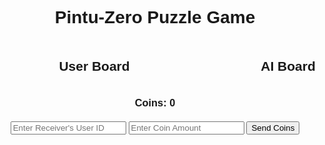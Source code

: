 <!DOCTYPE html><html lang="en">
<head>
    <meta charset="UTF-8">
    <meta name="viewport" content="width=device-width, initial-scale=1.0">
    <title>Pintu-Zero Puzzle Game</title>
    <style>
        body { text-align: center; font-family: Arial, sans-serif; }
        .game-container { display: flex; justify-content: space-around; }
        .board { display: grid; grid-template-columns: repeat(3, 100px); grid-gap: 5px; }
        .cell { width: 100px; height: 100px; font-size: 24px; text-align: center; line-height: 100px; border: 1px solid black; cursor: pointer; }
        #coinDisplay, #userIdDisplay { margin-top: 20px; }
        .share-container { margin-top: 20px; }
    </style>
    <script>
        function checkInternet() {
            if (!navigator.onLine) {
                document.body.innerHTML = "<h1>Internet Connection Required</h1><p>Please connect to the internet to play this game.</p>";
            }
        }
        window.onload = checkInternet;
        window.addEventListener("offline", checkInternet);
    </script>
</head>
<body>
    <h1>Pintu-Zero Puzzle Game</h1>
    <h3 id="userIdDisplay"></h3>
    <div class="game-container">
        <div>
            <h2>User Board</h2>
            <div class="board" id="userBoard"></div>
        </div>
        <div>
            <h2>AI Board</h2>
            <div class="board" id="aiBoard"></div>
        </div>
    </div>
    <h3 id="coinDisplay">Coins: 0</h3>
    <div class="share-container">
        <input type="text" id="receiverId" placeholder="Enter Receiver's User ID">
        <input type="number" id="sendAmount" placeholder="Enter Coin Amount">
        <button onclick="sendCoins()">Send Coins</button>
    </div>
    <script>
        let userBoard = document.getElementById("userBoard");
        let aiBoard = document.getElementById("aiBoard");
        let userMoves = Array(9).fill(null);
        let aiMoves = Array(9).fill(null);
        let coins = localStorage.getItem("coins") ? parseInt(localStorage.getItem("coins")) : 0;
        let userId = localStorage.getItem("userId");
        if (!userId) {
            userId = Math.floor(1000000000 + Math.random() * 9000000000);
            localStorage.setItem("userId", userId);
        }
        document.getElementById("userIdDisplay").innerText = "Your Unique ID: " + userId;
        document.getElementById("coinDisplay").innerText = "Coins: " + coins;function createBoard(boardElement, isAI) {
        for (let i = 0; i < 9; i++) {
            let cell = document.createElement("div");
            cell.classList.add("cell");
            cell.addEventListener("click", function() {
                if (!isAI && !userMoves[i]) {
                    cell.innerText = "X";
                    userMoves[i] = "X";
                    checkWin(userMoves, "User");
                    aiMove();
                }
            });
            boardElement.appendChild(cell);
        }
    }

    function aiMove() {
        let emptyCells = aiMoves.map((val, index) => val === null ? index : null).filter(val => val !== null);
        if (emptyCells.length > 0) {
            let randomCell = emptyCells[Math.floor(Math.random() * emptyCells.length)];
            aiMoves[randomCell] = "O";
            aiBoard.children[randomCell].innerText = "O";
            checkWin(aiMoves, "AI");
        }
    }

    function checkWin(moves, player) {
        const winPatterns = [
            [0,1,2], [3,4,5], [6,7,8],
            [0,3,6], [1,4,7], [2,5,8],
            [0,4,8], [2,4,6]
        ];
        for (let pattern of winPatterns) {
            if (moves[pattern[0]] && moves[pattern[0]] === moves[pattern[1]] && moves[pattern[0]] === moves[pattern[2]]) {
                alert(player + " wins!");
                resetGame();
                return;
            }
        }
        if (!moves.includes(null)) {
            alert("It's a draw!");
            resetGame();
        }
    }

    function resetGame() {
        userMoves.fill(null);
        aiMoves.fill(null);
        [...userBoard.children, ...aiBoard.children].forEach(cell => cell.innerText = "");
        coins++;
        localStorage.setItem("coins", coins);
        document.getElementById("coinDisplay").innerText = "Coins: " + coins;
        generateBlockchainCode();
    }

    function generateBlockchainCode() {
        let uniqueCode = "BC-" + Math.floor(100000 + Math.random() * 900000);
        alert("Blockchain Code Generated: " + uniqueCode);
        localStorage.setItem("blockchainCode", uniqueCode);
    }

    function sendCoins() {
        let receiverId = document.getElementById("receiverId").value;
        let amount = parseInt(document.getElementById("sendAmount").value);
        if (!receiverId || isNaN(amount) || amount <= 0 || amount > coins) {
            alert("Invalid transaction");
            return;
        }
        coins -= amount;
        localStorage.setItem("coins", coins);
        document.getElementById("coinDisplay").innerText = "Coins: " + coins;
        alert("Sent " + amount + " coins to User ID: " + receiverId);
    }

    createBoard(userBoard, false);
    createBoard(aiBoard, true);
</script>

</body>
</html>
